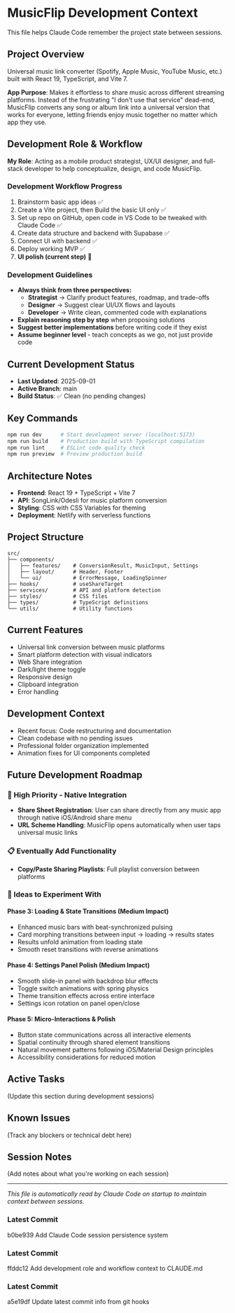 # MusicFlip Development Context

This file helps Claude Code remember the project state between sessions.

## Project Overview
Universal music link converter (Spotify, Apple Music, YouTube Music, etc.) built with React 19, TypeScript, and Vite 7.

**App Purpose**: Makes it effortless to share music across different streaming platforms. Instead of the frustrating "I don't use that service" dead-end, MusicFlip converts any song or album link into a universal version that works for everyone, letting friends enjoy music together no matter which app they use.

## Development Role & Workflow

**My Role**: Acting as a mobile product strategist, UX/UI designer, and full-stack developer to help conceptualize, design, and code MusicFlip.

### Development Workflow Progress
1. Brainstorm basic app ideas ✅
2. Create a Vite project, then Build the basic UI only ✅
3. Set up repo on GitHub, open code in VS Code to be tweaked with Claude Code ✅
4. Create data structure and backend with Supabase ✅
5. Connect UI with backend ✅
6. Deploy working MVP ✅
7. **UI polish (current step)** 🎯

### Development Guidelines
- **Always think from three perspectives:**
  - **Strategist** → Clarify product features, roadmap, and trade-offs
  - **Designer** → Suggest clear UI/UX flows and layouts
  - **Developer** → Write clean, commented code with explanations
- **Explain reasoning step by step** when proposing solutions
- **Suggest better implementations** before writing code if they exist
- **Assume beginner level** - teach concepts as we go, not just provide code

## Current Development Status
- **Last Updated**: 2025-09-01
- **Active Branch**: main
- **Build Status**: ✅ Clean (no pending changes)

## Key Commands
```bash
npm run dev      # Start development server (localhost:5173)
npm run build    # Production build with TypeScript compilation
npm run lint     # ESLint code quality check
npm run preview  # Preview production build
```

## Architecture Notes
- **Frontend**: React 19 + TypeScript + Vite 7
- **API**: SongLink/Odesli for music platform conversion
- **Styling**: CSS with CSS Variables for theming
- **Deployment**: Netlify with serverless functions

## Project Structure
```
src/
├── components/
│   ├── features/    # ConversionResult, MusicInput, Settings
│   ├── layout/      # Header, Footer  
│   └── ui/          # ErrorMessage, LoadingSpinner
├── hooks/           # useShareTarget
├── services/        # API and platform detection
├── styles/          # CSS files
├── types/           # TypeScript definitions
└── utils/           # Utility functions
```

## Current Features
- Universal link conversion between music platforms
- Smart platform detection with visual indicators
- Web Share integration
- Dark/light theme toggle
- Responsive design
- Clipboard integration
- Error handling

## Development Context
- Recent focus: Code restructuring and documentation
- Clean codebase with no pending issues
- Professional folder organization implemented
- Animation fixes for UI components completed

## Future Development Roadmap

### 🚨 High Priority - Native Integration
- **Share Sheet Registration**: User can share directly from any music app through native iOS/Android share menu
- **URL Scheme Handling**: MusicFlip opens automatically when user taps universal music links

### 📋 Eventually Add Functionality
- **Copy/Paste Sharing Playlists**: Full playlist conversion between platforms

### 🧪 Ideas to Experiment With

#### Phase 3: Loading & State Transitions (Medium Impact)
- Enhanced music bars with beat-synchronized pulsing
- Card morphing transitions between input → loading → results states  
- Results unfold animation from loading state
- Smooth reset transitions with reverse animations

#### Phase 4: Settings Panel Polish (Medium Impact)
- Smooth slide-in panel with backdrop blur effects
- Toggle switch animations with spring physics
- Theme transition effects across entire interface
- Settings icon rotation on panel open/close

#### Phase 5: Micro-Interactions & Polish
- Button state communications across all interactive elements
- Spatial continuity through shared element transitions
- Natural movement patterns following iOS/Material Design principles
- Accessibility considerations for reduced motion

## Active Tasks
(Update this section during development sessions)

## Known Issues
(Track any blockers or technical debt here)

## Session Notes
(Add notes about what you're working on each session)

---
*This file is automatically read by Claude Code on startup to maintain context between sessions.*
### Latest Commit
b0be939 Add Claude Code session persistence system

### Latest Commit
ffddc12 Add development role and workflow context to CLAUDE.md

### Latest Commit
a5e19df Update latest commit info from git hooks
